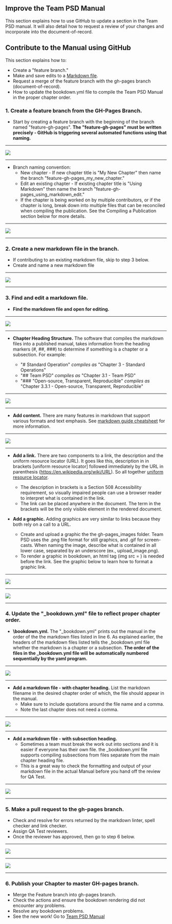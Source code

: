 ## Improve the Team PSD Manual

This section explains how to use GitHub to update a section in the Team PSD manual.  It will also detail how to request a review of your changes and incorporate into the document-of-record.

## Contribute to the Manual using GitHub

This section explains how to:

- Create a "feature branch."
- Make and save edits to a [Markdown file](https://www.markdownguide.org/cheat-sheet/#overview).
- Request a merge of the feature branch with the gh-pages branch (document-of-record).
- How to update the bookdown.yml file to compile the Team PSD Manual in the proper chapter order.

### 1. Create a feature branch from the GH-Pages Branch.

- Start by creating a feature branch with the beginning of the branch named "feature-gh-pages". **The "feature-gh-pages" must be written precisely - GitHub is triggering several automated functions using that naming.**

---

[<img src = "https://github.com/lzim/teampsd/blob/gh-pages/images/create_gh-pages_feature_branch_1.png">](#Dontlink)

---

- Branch naming convention:
  - New chapter - If new chapter title is "My New Chapter" then name the branch "feature-gh-pages_my_new_chapter."
  - Edit an existing chapter - If existing chapter title is "Using Markdown" then name the branch "feature-gh-pages_using_markdown_edit."
  - If the chapter is being worked on by multiple contributors, or if the chapter is long, break down into multiple files that can be reconciled when compiling the publication. See the Compiling a Publication section below for more details.

---

[<img src = "https://github.com/lzim/teampsd/blob/gh-pages/images/create_gh-pages_feature_branch_2.png">](#Dontlink)

---

### 2. Create a new markdown file in the branch.

- If contributing to an existing markdown file, skip to step 3 below.
- Create and name a new markdown file

---

[<img src = "https://github.com/lzim/teampsd/blob/gh-pages/images/create_markdown_file.png">](#Dontlink)

---

### 3.	Find and edit a markdown file.

- **Find the markdown file and open for editing.**

---

[<img src = "https://github.com/lzim/teampsd/blob/gh-pages/images/edit_markdown_file.png">](#Dontlink)

---

- **Chapter Heading Structure.** The software that compiles the markdown files into a published manual, takes information from the heading markers (#, ##, ###) to determine if something is a chapter or a subsection.  For example:

  - "\# Standard Operation" _compiles as_ "Chapter 3 - Standard Operations"
  - "\#\# Team PSD"  _compiles as_ "Chapter 3.1 - Team PSD"
  - "\#\#\# "Open-source, Transparent, Reproducible" _compiles as_ "Chapter 3.3.1 - Open-source, Transparent, Reproducible"

---

[<img src = "https://github.com/lzim/teampsd/blob/gh-pages/images/chapter_heading_structure.png">](#Dontlink)

---

- **Add content.** There are many features in markdown that support various formats and text emphasis.  See [markdown guide cheatsheet](https://www.markdownguide.org/cheat-sheet/) for more information.

---

[<img src = "https://github.com/lzim/teampsd/blob/gh-pages/images/markdown_org_page.png">](#Dontlink)

---

- **Add a link.** There are two components to a link, the description and the uniform resource locator (URL).  It goes like this, description in in brackets [uniform resource locator] followed immediately by the URL in parenthesis (https://en.wikipedia.org/wiki/URL).  So all together [uniform resource locator](https://en.wikipedia.org/wiki/URL). 
  - The description in brackets is a Section 508 Accessibility requirement, so visually impaired people can use a browser reader to interpret what is contained in the link.
  - The link can be placed anywhere in the document.  The term in the brackets will be the only visible element in the rendered document.

- **Add a graphic.** Adding graphics are very similar to links because they both rely on a call to a URL.
  - Create and upload a graphic the the gh-pages_images folder.  Team PSD uses the .png file format for still graphics, and .gif for screen-casts. When naming the image, describe what is contained in all lower case, separated by an underscore (ex., upload_image.png).
  - To render a graphic in bookdown, an html tag (img src = ) is needed before the link. See the graphic below to learn how to format a graphic link.  

---

[<img src = "https://github.com/lzim/teampsd/blob/gh-pages/images/upload_image.png">](#Dontlink)

---

[<img src = "https://github.com/lzim/teampsd/blob/gh-pages/images/make_graphic_link.png">](#Dontlink)

---

### 4. Update the "\_bookdown.yml" file to reflect proper chapter order.

- **\bookdown.yml.** The "\_bookdown.yml" prints out the manual in the order of the the markdown files listed in line 6. As explained earlier, the headers of the markdown files listed tells the \_bookdown.yml file whether the markdown is a chapter or a subsection. **The order of the files in the \_bookdown.yml file will be automatically numbered sequentially by the yaml program.** 

---

[<img src = "https://github.com/lzim/teampsd/blob/gh-pages/images/add_chapter_to_bookdown_yml.png">](#Dontlink)

---

- **Add a markdown file - with chapter heading.** List the markdown filename in the desired chapter order of which, the file should appear in the manual.
    - Make sure to include quotations around the file name and a comma.  
    - Note the last chapter does not need a comma.
 
 ---
 
[<img src = "https://github.com/lzim/teampsd/blob/gh-pages/images/chapter_order_bookdown.png">](#Dontlink)
 
 ---
 
 - **Add a markdown file - with subsection heading.** 
   - Sometimes a team must break the work out into sections and it is easier if everyone has their own file. the \_bookdown.yml file supports compiling subsections from files separate from the main chapter heading file.
   - This is a great way to check the formatting and output of your markdown file in the actual Manual before you hand off the review for QA Test.

---

[<img src = "https://github.com/lzim/teampsd/blob/gh-pages/images/chapter_subsection_order_1.png">](#Dontlink)

---

### 5.	Make a pull request to the gh-pages branch.

- Check and resolve for errors returned by the markdown linter, spell checker and link checker.
- Assign QA Test reviewers.
- Once the reviewer has approved, then go to step 6 below. 

---

[<img src = "https://github.com/lzim/teampsd/blob/gh-pages/images/open_pull_request.png">](#Dontlink)

---

[<img src = "https://github.com/lzim/teampsd/blob/gh-pages/images/clear_action_errors.png">](#Dontlink)

---

### 6.	Publish your Chapter to master GH-pages branch.

- Merge the Feature branch into gh-pages branch.
- Check the actions and ensure the bookdown rendering did not encounter any problems.
- Resolve any bookdown problems.
- See the new work! Go to [Team PSD Manual](https://mtl.how/teampsd_manual)
